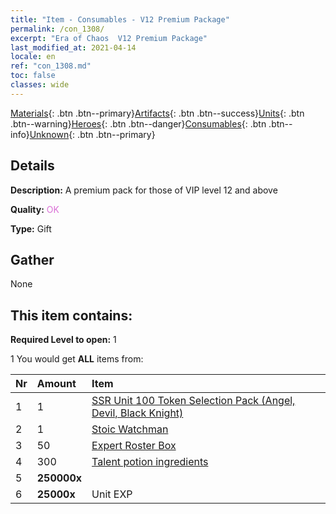 ```yaml
---
title: "Item - Consumables - V12 Premium Package"
permalink: /con_1308/
excerpt: "Era of Chaos  V12 Premium Package"
last_modified_at: 2021-04-14
locale: en
ref: "con_1308.md"
toc: false
classes: wide
---
```

 [Materials](/Items/){: .btn .btn--primary}[Artifacts](/Items/Artifacts/){: .btn .btn--success}[Units](/Items/Units/){: .btn .btn--warning}[Heroes](/Items/Heroes/){: .btn .btn--danger}[Consumables](/Items/Consumables/){: .btn .btn--info}[Unknown](/Items/Unknown/){: .btn .btn--primary}

## Details
 **Description:** A premium pack for those of VIP level 12 and above

 **Quality:** <span style="color: #DA70D6">OK</span>

 **Type:** Gift

## Gather

  None

## This item contains:

 **Required Level to open:** 1

 1 You would get **ALL** items  from:

  | Nr | Amount |     Item    |
  |:---|:-------|:------------|
  | 1 | 1 | [SSR Unit 100 Token Selection Pack (Angel, Devil, Black Knight)](/Items/con_1321/) | 
  | 2 | 1 | [Stoic Watchman](/Items/art_133/) | 
  | 3 | 50 | [Expert Roster Box](/Items/con_776/) | 
  | 4 | 300 | [Talent potion ingredients](/Items/con_1120/) | 
  | 5 |  **250000x** | <i class="fas fa-coins"/> |  | 
  | 6 |  **25000x** | Unit EXP |  | 

